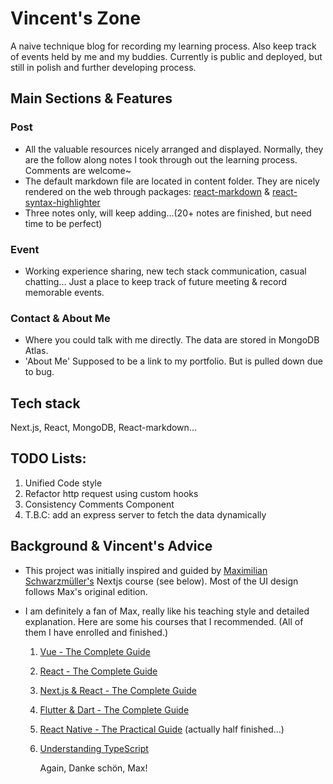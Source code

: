 # Vincent's Zone

A naive technique blog for recording my learning process. Also keep track of events held by me and my buddies. Currently is public and deployed, but still in polish and further developing process.

## Main Sections & Features

### Post

- All the valuable resources nicely arranged and displayed. Normally, they are the follow along notes I took through out the learning process. Comments are welcome~
- The default markdown file are located in content folder. They are nicely rendered on the web through packages: [react-markdown](https://www.npmjs.com/package/react-markdown) & [react-syntax-highlighter](https://www.npmjs.com/package/react-syntax-highlighter)
- Three notes only, will keep adding...(20+ notes are finished, but need time to be perfect)

### Event

- Working experience sharing, new tech stack communication, casual chatting... Just a place to keep track of future meeting & record memorable events.

### Contact & About Me

- Where you could talk with me directly. The data are stored in MongoDB Atlas.
- 'About Me' Supposed to be a link to my portfolio. But is pulled down due to bug.

## Tech stack

Next.js, React, MongoDB, React-markdown...

## TODO Lists:

1. Unified Code style
2. Refactor http request using custom hooks
3. Consistency Comments Component
4. T.B.C: add an express server to fetch the data dynamically

## Background & Vincent's Advice

- This project was initially inspired and guided by [Maximilian Schwarzmüller's](https://www.udemy.com/user/maximilian-schwarzmuller/) Nextjs course (see below). Most of the UI design follows Max's original edition.

- I am definitely a fan of Max, really like his teaching style and detailed explanation. Here are some his courses that I recommended. (All of them I have enrolled and finished.)

  1. [Vue - The Complete Guide](https://www.udemy.com/course/vuejs-2-the-complete-guide/)
  2. [React - The Complete Guide](https://www.udemy.com/course/react-the-complete-guide-incl-redux/)
  3. [Next.js & React - The Complete Guide](https://www.udemy.com/course/nextjs-react-the-complete-guide/)
  4. [Flutter & Dart - The Complete Guide](https://www.udemy.com/course/understanding-typescript/)
  5. [React Native - The Practical Guide](https://www.udemy.com/course/react-native-the-practical-guide/) (actually half finished...)
  6. [Understanding TypeScript](https://www.udemy.com/course/understanding-typescript/learn/lecture/16999308?start=15#overview)

     Again, Danke schön, Max!
